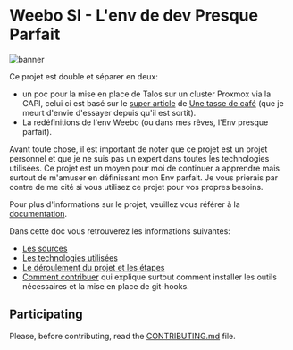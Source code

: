 # Weebo SI - L'env de dev Presque Parfait

![banner](./docs/public/banner.png)

Ce projet est double et séparer en deux:

- un poc pour la mise en place de Talos sur un cluster Proxmox via la CAPI, celui ci est basé sur le [super article](https://une-tasse-de.cafe/blog/talos-capi-proxmox/) de [Une tasse de café](https://une-tasse-de.cafe/) (que je meurt d'envie d'essayer depuis qu'il est sortit).
- La redéfinitions de l'env Weebo (ou dans mes rêves, l'Env presque parfait).

Avant toute chose, il est important de noter que ce projet est un projet personnel et que je ne suis pas un expert dans toutes les technologies utilisées. Ce projet est un moyen pour moi de continuer a apprendre mais surtout de m'amuser en définissant mon Env parfait. Je vous prierais par contre de me cité si vous utilisez ce projet pour vos propres besoins.

Pour plus d'informations sur le projet, veuillez vous référer à la [documentation](https://batleforc.github.io/weebo-si/?utm_source=github&utm_medium=readme&utm_campaign=weebo-si).

Dans cette doc vous retrouverez les informations suivantes:

- [Les sources](https://batleforc.github.io/weebo-si/0.introduction/sources.html?utm_source=github&utm_medium=readme&utm_campaign=weebo-si)
- [Les technologies utilisées](https://batleforc.github.io/weebo-si/0.introduction/home.html#technologies-utilisees?utm_source=github&utm_medium=readme&utm_campaign=weebo-si)
- [Le déroulement du projet et les étapes](https://batleforc.github.io/weebo-si/0.introduction/etape.html?utm_source=github&utm_medium=readme&utm_campaign=weebo-si)
- [Comment contribuer](https://batleforc.github.io/weebo-si/0.introduction/contributing.html?utm_source=github&utm_medium=readme&utm_campaign=weebo-si) qui explique surtout comment installer les outils nécessaires et la mise en place de git-hooks.

## Participating

Please, before contributing, read the [CONTRIBUTING.md](CONTRIBUTING.md) file.
